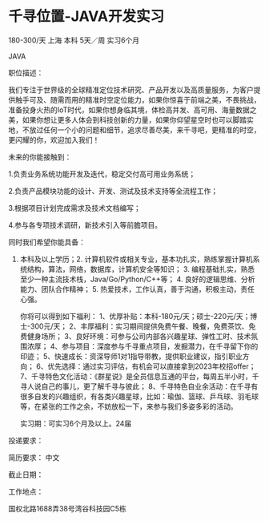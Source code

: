 # 千寻位置-JAVA开发实习

180-300/天 上海 本科 5天／周 实习6个月

JAVA

职位描述：

我们专注于世界级的全球精准定位技术研究、产品开发以及高质量服务，为客户提供触手可及、随需而用的精准时空定位能力，如果你惊喜于前端之美，不畏挑战，准备投身火热的IoT时代，如果你想身临其境，体检高并发、高可用、海量数据之美，如果你想让更多人体会到科技创新的力量，如果你仰望星空时也可以脚踏实地，不放过任何一个小的问题和细节，追求尽善尽美，来千寻吧，更精准的时空，更闪耀的你，欢迎加入我们！

 未来的你能接触到： 

1.负责业务系统功能开发及迭代，稳定交付高可用业务系统； 

2.负责产品模块功能的设计、开发、测试及技术支持等全流程工作； 

3.根据项目计划完成需求及技术文档编写； 

4.参与各专项技术调研，新技术引入等前膽项目。 

同时我们希望你能具备： 

1. 本科及以上学历；2. 计算机软件或相关专业，基本功扎实，熟练掌握计算机系统结构，算法，网络，数据库，计算机安全等知识； 3. 编程基础扎实，熟悉至少一种主流技术栈，Java/Go/Python/C++等； 4. 良好的逻辑思维、分析能力、团队合作精神； 5. 热爱技术，工作认真，善于沟通，积极主动，责任心强。 

   你将可以得到如下福利： 1、优厚补贴：本科-180元/天；硕士-220元/天；博士-300元/天； 2、丰厚福利：实习期间提供免费午餐、晚餐，免费茶饮、免费健身场所； 3、良好环境：可参与公司内部各兴趣星球、弹性工时、技术氛围浓厚； 4、参与项目：深度参与千寻重点项目，发掘潜力，在千寻留下你的印迹； 5、快速成长：资深导师1对1指导带教，提供职业建议，指引职业方向； 6、优先选择：通过实习评估，有机会可以直接拿到2023年校招offer； 7、千寻特色文化活动：《群星说》是全员信息互通的平台，每周五半小时，千寻人说自己的事儿，更了解千寻与彼此； 8、千寻特色自业余活动：在千寻有很多自发的兴趣组织，有各类兴趣星球，比如：瑜伽、篮球、乒乓球、羽毛球等，在紧张的工作之余，不妨放松一下，来参与我们多姿多彩的活动。 

   实习期：可实习6个月及以上。24届

投递要求：

简历要求： 中文

截止日期：

工作地点：

国权北路1688弄38号湾谷科技园C5栋